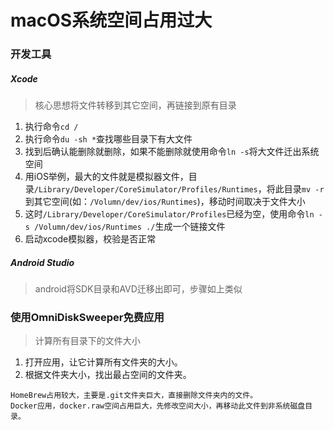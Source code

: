 # macOS系统空间占用过大

### 开发工具

##### Xcode

> 核心思想将文件转移到其它空间，再链接到原有目录

1. 执行命令`cd /`
2. 执行命令`du -sh *`查找哪些目录下有大文件
3. 找到后确认能删除就删除，如果不能删除就使用命令`ln -s`将大文件迁出系统空间
4. 用iOS举例，最大的文件就是模拟器文件，目录`/Library/Developer/CoreSimulator/Profiles/Runtimes`，将此目录`mv -r`到其它空间(如：`/Volumn/dev/ios/Runtimes`)，移动时间取决于文件大小
5. 这时`/Library/Developer/CoreSimulator/Profiles`已经为空，使用命令`ln -s /Volumn/dev/ios/Runtimes ./`生成一个链接文件
6. 启动xcode模拟器，校验是否正常

##### Android Studio

> android将SDK目录和AVD迁移出即可，步骤如上类似



### 使用OmniDiskSweeper免费应用

> 计算所有目录下的文件大小

1. 打开应用，让它计算所有文件夹的大小。
2. 根据文件夹大小，找出最占空间的文件夹。

```
HomeBrew占用较大，主要是.git文件夹巨大，直接删除文件夹内的文件。
Docker应用，docker.raw空间占用巨大，先修改空间大小，再移动此文件到非系统磁盘目录。
```

